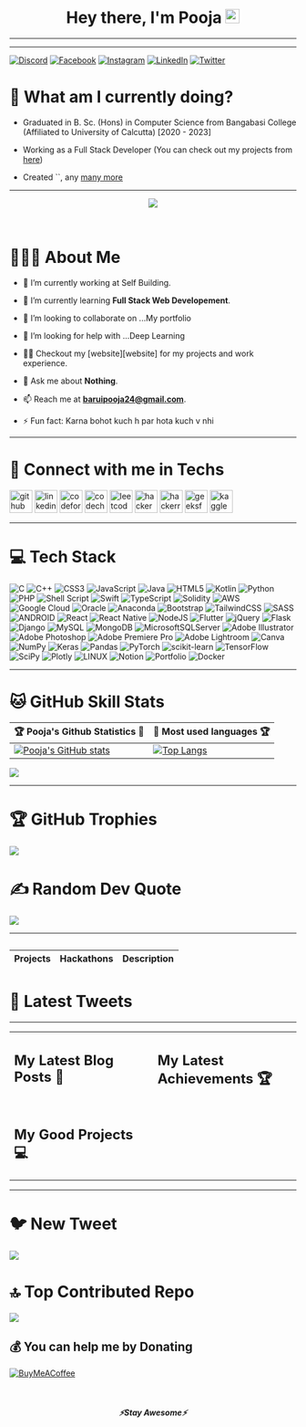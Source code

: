 <h1 align="center"> Hey there, I'm Pooja <img src="https://media.giphy.com/media/hvRJCLFzcasrR4ia7z/giphy.gif" width="25px"></h1>

---


---

  
[![Discord](https://img.shields.io/badge/Discord-%237289DA.svg?logo=discord&logoColor=white)](https://discord.gg/pooja#1350) [![Facebook](https://img.shields.io/badge/Facebook-%231877F2.svg?logo=Facebook&logoColor=white)](https://facebook.com/poo.ja.980315/) [![Instagram](https://img.shields.io/badge/Instagram-%23E4405F.svg?logo=Instagram&logoColor=white)](https://instagram.com/pooja.barui_) [![LinkedIn](https://img.shields.io/badge/LinkedIn-%230077B5.svg?logo=linkedin&logoColor=white)](https://linkedin.com/in/pooja-barui-9840261ba) [![Twitter](https://img.shields.io/badge/Twitter-%231DA1F2.svg?logo=Twitter&logoColor=white)](https://twitter.com/poojabaruii) 


 
  

# 🌱 What am I currently doing?

- Graduated in B. Sc. (Hons) in Computer Science from Bangabasi College (Affiliated to University of Calcutta) [2020 - 2023]

- Working as a Full Stack Developer (You can check out my projects from [here](https://github.com/thepoojabarui/))

- Created ``, any [many more](https://github.com/thepoojabarui/)

---

<p align="center"><img src="https://profile-counter.glitch.me/thepoojabarui/count.svg" /></p>

<br>

# 👩🏻‍🎓 About Me

- 🔭 I’m currently working at Self Building.

- 🌱 I’m currently learning **Full Stack Web Developement**.

- 👯 I’m looking to collaborate on ...My portfolio

- 🤔 I’m looking for help with ...Deep Learning

- 👨‍💻 Checkout my [website][website] for my projects and work experience.

- 💬 Ask me about **Nothing**.

- 📫 Reach me at **baruipooja24@gmail.com**.

- ⚡ Fun fact: Karna bohot kuch h par hota kuch v nhi


---

# 💫 Connect with me in Techs

[<img src='https://cdn.jsdelivr.net/npm/simple-icons@3.0.1/icons/github.svg' alt='github' height='40'>](https://github.com/thepoojabarui)  [<img src='https://cdn.jsdelivr.net/npm/simple-icons@3.0.1/icons/linkedin.svg' alt='linkedin' height='40'>](https://www.linkedin.com/in/pooja-barui-9840261ba)  [<img src='https://cdn.jsdelivr.net/npm/simple-icons@3.0.1/icons/codeforces.svg' alt='codeforces' height='40'>](https://codeforces.com/profile/Poo_ja24)  [<img src='https://cdn.jsdelivr.net/npm/simple-icons@3.0.1/icons/codechef.svg' alt='codechef' height='40'>](https://www.codechef.com/users/pooja_barui_24)   [<img src='https://cdn.jsdelivr.net/npm/simple-icons@3.0.1/icons/leetcode.svg' alt='leetcode' height='40'>](https://leetcode.com/profile/poojabarui/)   [<img src='https://cdn.jsdelivr.net/npm/simple-icons@3.0.1/icons/hackerearth.svg' alt='hackerearth' height='40'>](https://hackerearth.com/profile/@poojabarui2002)  [<img src='https://cdn.jsdelivr.net/npm/simple-icons@3.0.1/icons/hackerrank.svg' alt='hackerrank' height='40'>](https://hackerrank.com/profile/pooja_barui)   [<img src='https://cdn.jsdelivr.net/npm/simple-icons@3.0.1/icons/geeksforgeeks.svg' alt='geeksforgeeks' height='40'>](https://geeksforgeeks.org/profile/poojabarb9r8) [<img src='https://cdn.jsdelivr.net/npm/simple-icons@3.0.1/icons/kaggle.svg' alt='kaggle' height='40'>](https://kaggle.com/profile/poojabarui)

---

# 💻 Tech Stack


![C](https://img.shields.io/badge/c-%2300599C.svg?style=for-the-badge&logo=c&logoColor=white) ![C++](https://img.shields.io/badge/c++-%2300599C.svg?style=for-the-badge&logo=c%2B%2B&logoColor=white) ![CSS3](https://img.shields.io/badge/css3-%231572B6.svg?style=for-the-badge&logo=css3&logoColor=white) ![JavaScript](https://img.shields.io/badge/javascript-%23323330.svg?style=for-the-badge&logo=javascript&logoColor=%23F7DF1E) ![Java](https://img.shields.io/badge/java-%23ED8B00.svg?style=for-the-badge&logo=java&logoColor=white) ![HTML5](https://img.shields.io/badge/html5-%23E34F26.svg?style=for-the-badge&logo=html5&logoColor=white) ![Kotlin](https://img.shields.io/badge/kotlin-%230095D5.svg?style=for-the-badge&logo=kotlin&logoColor=white) ![Python](https://img.shields.io/badge/python-3670A0?style=for-the-badge&logo=python&logoColor=ffdd54) ![PHP](https://img.shields.io/badge/php-%23777BB4.svg?style=for-the-badge&logo=php&logoColor=white) ![Shell Script](https://img.shields.io/badge/shell_script-%23121011.svg?style=for-the-badge&logo=gnu-bash&logoColor=white) ![Swift](https://img.shields.io/badge/swift-F54A2A?style=for-the-badge&logo=swift&logoColor=white) ![TypeScript](https://img.shields.io/badge/typescript-%23007ACC.svg?style=for-the-badge&logo=typescript&logoColor=white) ![Solidity](https://img.shields.io/badge/Solidity-%23363636.svg?style=for-the-badge&logo=solidity&logoColor=white) ![AWS](https://img.shields.io/badge/AWS-%23FF9900.svg?style=for-the-badge&logo=amazon-aws&logoColor=white) ![Google Cloud](https://img.shields.io/badge/Google%20Cloud-%234285F4.svg?style=for-the-badge&logo=google-cloud&logoColor=white) ![Oracle](https://img.shields.io/badge/Oracle-F80000?style=for-the-badge&logo=oracle&logoColor=white) ![Anaconda](https://img.shields.io/badge/Anaconda-%2344A833.svg?style=for-the-badge&logo=anaconda&logoColor=white) ![Bootstrap](https://img.shields.io/badge/bootstrap-%23563D7C.svg?style=for-the-badge&logo=bootstrap&logoColor=white) ![TailwindCSS](https://img.shields.io/badge/tailwindcss-%2338B2AC.svg?style=for-the-badge&logo=tailwind-css&logoColor=white) ![SASS](https://img.shields.io/badge/SASS-hotpink.svg?style=for-the-badge&logo=SASS&logoColor=white) ![ANDROID](https://img.shields.io/badge/android-%2320232a.svg?style=for-the-badge&logo=android&logoColor=%a4c639) ![React](https://img.shields.io/badge/react-%2320232a.svg?style=for-the-badge&logo=react&logoColor=%2361DAFB) ![React Native](https://img.shields.io/badge/react_native-%2320232a.svg?style=for-the-badge&logo=react&logoColor=%2361DAFB) ![NodeJS](https://img.shields.io/badge/node.js-6DA55F?style=for-the-badge&logo=node.js&logoColor=white) ![Flutter](https://img.shields.io/badge/Flutter-%2302569B.svg?style=for-the-badge&logo=Flutter&logoColor=white) ![jQuery](https://img.shields.io/badge/jquery-%230769AD.svg?style=for-the-badge&logo=jquery&logoColor=white) ![Flask](https://img.shields.io/badge/flask-%23000.svg?style=for-the-badge&logo=flask&logoColor=white) ![Django](https://img.shields.io/badge/django-%23092E20.svg?style=for-the-badge&logo=django&logoColor=white) ![MySQL](https://img.shields.io/badge/mysql-%2300f.svg?style=for-the-badge&logo=mysql&logoColor=white) ![MongoDB](https://img.shields.io/badge/MongoDB-%234ea94b.svg?style=for-the-badge&logo=mongodb&logoColor=white) ![MicrosoftSQLServer](https://img.shields.io/badge/Microsoft%20SQL%20Sever-CC2927?style=for-the-badge&logo=microsoft%20sql%20server&logoColor=white) ![Adobe Illustrator](https://img.shields.io/badge/adobeillustrator-%23FF9A00.svg?style=for-the-badge&logo=adobeillustrator&logoColor=white) ![Adobe Photoshop](https://img.shields.io/badge/adobephotoshop-%2331A8FF.svg?style=for-the-badge&logo=adobephotoshop&logoColor=white) ![Adobe Premiere Pro](https://img.shields.io/badge/Adobe%20Premiere%20Pro-9999FF.svg?style=for-the-badge&logo=Adobe%20Premiere%20Pro&logoColor=white) ![Adobe Lightroom](https://img.shields.io/badge/Adobe%20Lightroom-31A8FF.svg?style=for-the-badge&logo=Adobe%20Lightroom&logoColor=white) ![Canva](https://img.shields.io/badge/Canva-%2300C4CC.svg?style=for-the-badge&logo=Canva&logoColor=white) ![NumPy](https://img.shields.io/badge/numpy-%23013243.svg?style=for-the-badge&logo=numpy&logoColor=white) ![Keras](https://img.shields.io/badge/Keras-%23D00000.svg?style=for-the-badge&logo=Keras&logoColor=white) ![Pandas](https://img.shields.io/badge/pandas-%23150458.svg?style=for-the-badge&logo=pandas&logoColor=white) ![PyTorch](https://img.shields.io/badge/PyTorch-%23EE4C2C.svg?style=for-the-badge&logo=PyTorch&logoColor=white) ![scikit-learn](https://img.shields.io/badge/scikit--learn-%23F7931E.svg?style=for-the-badge&logo=scikit-learn&logoColor=white) ![TensorFlow](https://img.shields.io/badge/TensorFlow-%23FF6F00.svg?style=for-the-badge&logo=TensorFlow&logoColor=white) ![SciPy](https://img.shields.io/badge/SciPy-%230C55A5.svg?style=for-the-badge&logo=scipy&logoColor=%white) ![Plotly](https://img.shields.io/badge/Plotly-%233F4F75.svg?style=for-the-badge&logo=plotly&logoColor=white) ![LINUX](https://img.shields.io/badge/Linux-FCC624?style=for-the-badge&logo=linux&logoColor=black) ![Notion](https://img.shields.io/badge/Notion-%23000000.svg?style=for-the-badge&logo=notion&logoColor=white) ![Portfolio](https://img.shields.io/badge/Portfolio-%23000000.svg?style=for-the-badge&logo=firefox&logoColor=#FF7139) ![Docker](https://img.shields.io/badge/docker-%230db7ed.svg?style=for-the-badge&logo=docker&logoColor=white)

---

# 🐱 GitHub Skill Stats

| 🏆 Pooja's Github Statistics 🔭|🎯 Most used languages 🏆|
|----------------------------------|----------------------------|
| [![Pooja's GitHub stats](https://github-readme-stats.vercel.app/api?username=thepoojabarui&show_icons=true&theme=midnight-purple&hide_title=true)](https://github.com/poojabaruii)|[![Top Langs](https://github-readme-stats.vercel.app/api/top-langs/?username=thepoojabarui&theme=midnight-purple&layout=compact&hide=css,html)](https://github.com/thepoojabarui/github-readme-stats) 
![](https://github-readme-streak-stats.herokuapp.com/?user=thepoojabarui&theme=dark&hide_border=false)<br/>

---

# 🏆 GitHub Trophies

![](https://github-profile-trophy.vercel.app/?username=thepoojabarui&theme=radical&no-frame=false&no-bg=true&margin-w=4)


# ✍️ Random Dev Quote

![](https://quotes-github-readme.vercel.app/api?type=horizontal&theme=gruvbox)

---
<h2><b>

|Projects|Hackathons|Description|
|-----------|---------|---------|

</b></h2>
---

# 📱 Latest Tweets

<!-- TWITTER:START -->

<!-- TWITTER:END -->

---

<table>
<tr>
<td valign="top" width="50%">
  <h2><b>My Latest Blog Posts 🌱</b></h2>
<!-- BLOG-POST-LIST:START -->

<!-- BLOG-POST-LIST:END -->
</td>
<td valign="top" width="50%">

  <h2><b>My Latest Achievements 🏆</b></h2>

</td>
</tr>
<tr>
<td valign="top" width="50%">


  <h2><b>My Good Projects 💻</b></h2>

</tr>
</table>

---

 # 🐦 New Tweet
[![](https://gtce.itsvg.in/api?username=poojabaruii)](https://github.com/thepoojabarui/github-twitter-card-embed)

 # 🔝 Top Contributed Repo
![](https://github-contributor-stats.vercel.app/api?username=thepoojabarui&limit=5&theme=dark&combine_all_yearly_contributions=true)


 ## 💰 You can help me by Donating
  [![BuyMeACoffee](https://img.shields.io/badge/Buy%20Me%20a%20Coffee-ffdd00?style=for-the-badge&logo=buy-me-a-coffee&logoColor=black)](https://buymeacoffee.com/Pooja.) 

  <br>
 
<h5><p align="center">⚡Stay Awesome⚡</p></h5>
